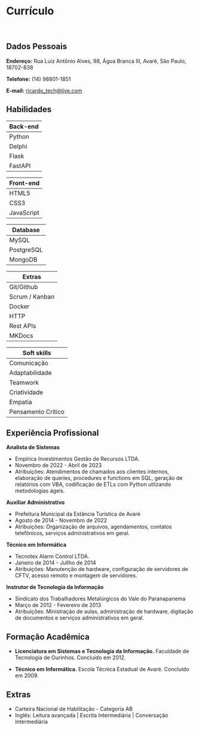 # Currículo
<br>

## Dados Pessoais

**Endereço:** Rua Luiz Antônio Alves, 98, Água Branca III, Avaré, São Paulo, 18702-838

**Telefone:** (14) 98801-1851

**E-mail:** ricardo_tech@live.com



## Habilidades

| Back-end | 
|--------|
|Python|
| Delphi |
| Flask |
| FastAPI|

| Front-end | 
|--------|
|HTML5|
| CSS3 |
| JavaScript |

| Database |
|--------|
|MySQL|
| PostgreSQL |
| MongoDB |

| Extras | 
|--------|
|Git/Github|
| Scrum / Kanban |
| Docker |
| HTTP |
| Rest APIs |
| MKDocs |

| Soft skills | 
|--------|
|Comunicação|
| Adaptabilidade |
| Teamwork |
| Criatividade |
| Empatia |
| Pensamento Crítico |

## Experiência Profissional

**Analista de Sistemas**

- Empírica Investimentos Gestão de Recursos LTDA.
- Novembro de 2022 - Abril de 2023
- Atribuições: Atendimentos de chamados aos clientes internos, elaboração de queries, procedures e
functions em SQL, geração de relatórios com VBA, codificação de ETLs com Python utlizando metodologias ágeis.

**Auxiliar Administrativo**

- Prefeitura Municipal da Estância Turística de Avaré 
- Agosto de 2014 - Novembro de 2022
- Atribuições: Organização de arquivos, agendamentos, contatos telefônicos, serviços administrativos
em geral.

**Técnico em Informática**

- Tecnotex Alarm Control LTDA.
- Janeiro de 2014 - Jullho de 2014
- Atribuições: Manutenção de hardware, configuração de servidores de CFTV, acesso remoto e montagem
de servidores.

**Instrutor de Tecnologia da Informação**

- Sindicato dos Trabalhadores Metalúrgicos do Vale do Paranapanema
- Março de 2012 - Fevereiro de 2013
- Atribuições: Ministração de aulas, administração de hardware, digitação de documentos e serviços
administrativos em geral.


## Formação Acadêmica

- **Licenciatura em Sistemas e Tecnologia da Informação.** Faculdade de Tecnologia de Ourinhos. 
Concluído em 2012.

- **Técnico em Informática.** Escola Técnica Estadual de Avaré.
Concluído em 2009.

## Extras

- Carteira Nacional de Habilitação - Categoria AB
- Inglês: Leitura avançada | Escrita Intermediária | Conversação Intermediária
